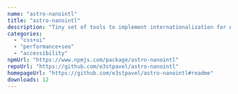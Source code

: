 ```yaml
---
name: "astro-nanointl"
title: "astro-nanointl"
description: "Tiny set of tools to implement internationalization for Astro"
categories:
  - "css+ui"
  - "performance+seo"
  - "accessibility"
npmUrl: "https://www.npmjs.com/package/astro-nanointl"
repoUrl: "https://github.com/e3stpavel/astro-nanointl"
homepageUrl: "https://github.com/e3stpavel/astro-nanointl#readme"
downloads: 12
---
```

